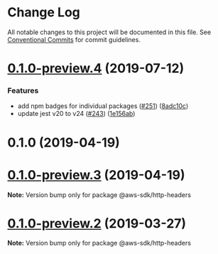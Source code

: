 # Change Log

All notable changes to this project will be documented in this file.
See [Conventional Commits](https://conventionalcommits.org) for commit guidelines.

# [0.1.0-preview.4](https://github.com/aws/aws-sdk-js-v3/compare/@aws-sdk/http-headers@0.1.0-preview.2...@aws-sdk/http-headers@0.1.0-preview.4) (2019-07-12)


### Features

* add npm badges for individual packages ([#251](https://github.com/aws/aws-sdk-js-v3/issues/251)) ([8adc10c](https://github.com/aws/aws-sdk-js-v3/commit/8adc10c))
* update jest v20 to v24 ([#243](https://github.com/aws/aws-sdk-js-v3/issues/243)) ([1e156ab](https://github.com/aws/aws-sdk-js-v3/commit/1e156ab))



# 0.1.0 (2019-04-19)





# [0.1.0-preview.3](https://github.com/aws/aws-sdk-js-v3/compare/@aws-sdk/http-headers@0.1.0-preview.2...@aws-sdk/http-headers@0.1.0-preview.3) (2019-04-19)

**Note:** Version bump only for package @aws-sdk/http-headers

# [0.1.0-preview.2](https://github.com/aws/aws-sdk-js-v3/compare/@aws-sdk/http-headers@0.1.0-preview.1...@aws-sdk/http-headers@0.1.0-preview.2) (2019-03-27)

**Note:** Version bump only for package @aws-sdk/http-headers
